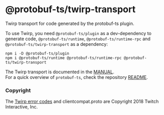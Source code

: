 @protobuf-ts/twirp-transport
============================

Twirp transport for code generated by the protobuf-ts plugin. 

To use Twirp, you need `@protobuf-ts/plugin` as a dev-dependency to 
generate code, `@protobuf-ts/runtime`, `@protobuf-ts/runtime-rpc` and 
`@protobuf-ts/twirp-transport` as a dependency:

```shell script
npm i -D @protobuf-ts/plugin
npm i @protobuf-ts/runtime @protobuf-ts/runtime-rpc @protobuf-ts/twirp-transport
``` 

The Twirp transport is documented in the [MANUAL](https://github.com/timostamm/protobuf-ts/MANUAL.md#twirp-transport).   
For a quick overview of `protobuf-ts`, check the repository [README](https://github.com/timostamm/protobuf-ts/README.md).


### Copyright

The [Twirp error codes](https://github.com/timostamm/protobuf-ts/packages/twirp-transport/src/twitch-twirp-error-code.ts) 
and clientcompat.proto are Copyright 2018 Twitch Interactive, Inc.
